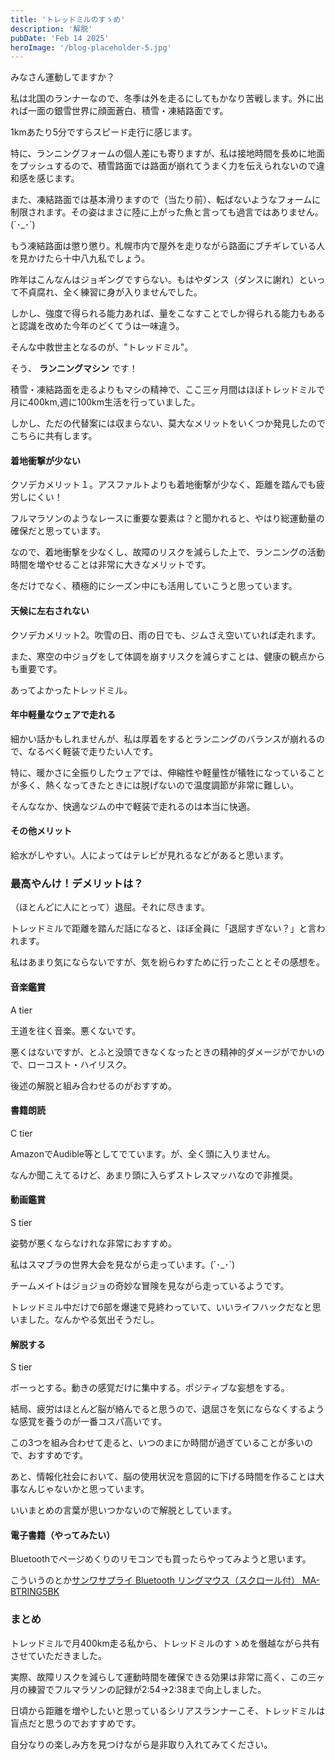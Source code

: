 ```yaml
---
title: 'トレッドミルのすゝめ'
description: '解脱'
pubDate: 'Feb 14 2025'
heroImage: '/blog-placeholder-5.jpg'
---
```


みなさん運動してますか？

私は北国のランナーなので、冬季は外を走るにしてもかなり苦戦します。外に出れば一面の銀雪世界に顔面蒼白、積雪・凍結路面です。

1kmあたり5分ですらスピード走行に感じます。

特に、ランニングフォームの個人差にも寄りますが、私は接地時間を長めに地面をプッシュするので、積雪路面では路面が崩れてうまく力を伝えられないので違和感を感じます。

また、凍結路面では基本滑りますので（当たり前）、転ばないようなフォームに制限されます。その姿はまさに陸に上がった魚と言っても過言ではありません。(´･_･`)

もう凍結路面は懲り懲り。札幌市内で屋外を走りながら路面にブチギレている人を見かけたら十中八九私でしょう。

昨年はこんなんはジョギングですらない。もはやダンス（ダンスに謝れ）といって不貞腐れ、全く練習に身が入りませんでした。

しかし、強度で得られる能力あれば、量をこなすことでしか得られる能力もあると認識を改めた今年のどくてうは一味違う。

そんな中救世主となるのが、"トレッドミル"。

そう、 **ランニングマシン** です！

積雪・凍結路面を走るよりもマシの精神で、ここ三ヶ月間はほぼトレッドミルで月に400km,週に100km生活を行っていました。

しかし、ただの代替案には収まらない、莫大なメリットをいくつか発見したのでこちらに共有します。

#### 着地衝撃が少ない
クソデカメリット１。アスファルトよりも着地衝撃が少なく、距離を踏んでも疲労しにくい！

フルマラソンのようなレースに重要な要素は？と聞かれると、やはり総運動量の確保だと思っています。

なので、着地衝撃を少なくし、故障のリスクを減らした上で、ランニングの活動時間を増やせることは非常に大きなメリットです。

冬だけでなく、積極的にシーズン中にも活用していこうと思っています。

#### 天候に左右されない
クソデカメリット2。吹雪の日、雨の日でも、ジムさえ空いていれば走れます。

また、寒空の中ジョグをして体調を崩すリスクを減らすことは、健康の観点からも重要です。

あってよかったトレッドミル。

#### 年中軽量なウェアで走れる
細かい話かもしれませんが、私は厚着をするとランニングのバランスが崩れるので、なるべく軽装で走りたい人です。

特に、暖かさに全振りしたウェアでは、伸縮性や軽量性が犠牲になっていることが多く、熱くなってきたときには脱げないので温度調節が非常に難しい。

そんななか、快適なジムの中で軽装で走れるのは本当に快適。

#### その他メリット
給水がしやすい。人によってはテレビが見れるなどがあると思います。

### 最高やんけ！デメリットは？
（ほとんどに人にとって）退屈。それに尽きます。

トレッドミルで距離を踏んだ話になると、ほぼ全員に「退屈すぎない？」と言われます。

私はあまり気にならないですが、気を紛らわすために行ったこととその感想を。

#### 音楽鑑賞

A tier

王道を往く音楽。悪くないです。

悪くはないですが、とふと没頭できなくなったときの精神的ダメージがでかいので、ローコスト・ハイリスク。

後述の解脱と組み合わせるのがおすすめ。

#### 書籍朗読

C tier

AmazonでAudible等としてでています。が、全く頭に入りません。

なんか聞こえてるけど、あまり頭に入らずストレスマッハなので非推奨。

#### 動画鑑賞

S tier

姿勢が悪くならなけれな非常におすすめ。

私はスマブラの世界大会を見ながら走っています。(´･_･`)

チームメイトはジョジョの奇妙な冒険を見ながら走っているようです。

トレッドミル中だけで6部を爆速で見終わっていて、いいライフハックだなと思いました。なんかやる気出そうだし。

#### 解脱する

S tier

ボーっとする。動きの感覚だけに集中する。ポジティブな妄想をする。

結局、疲労はほとんど脳が絡んでると思うので、退屈さを気にならなくするような感覚を養うのが一番コスパ高いです。

この3つを組み合わせて走ると、いつのまにか時間が過ぎていることが多いので、おすすめです。

あと、情報化社会において、脳の使用状況を意図的に下げる時間を作ることは大事なんじゃないかと思っています。

いいまとめの言葉が思いつかないので解脱としています。

#### 電子書籍（やってみたい）
Bluetoothでページめくりのリモコンでも買ったらやってみようと思います。

こういうのとか[サンワサプライ Bluetooth リングマウス（スクロール付） MA-BTRING5BK](https://www.amazon.co.jp/dp/B0DG8QRJ1X/ref=sbl_dpx_jp-pc-accessories-mice_B0CWMT5NYG_00?th=1)

### まとめ
トレッドミルで月400km走る私から、トレッドミルのすゝめを僭越ながら共有させていただきました。

実際、故障リスクを減らして運動時間を確保できる効果は非常に高く、この三ヶ月の練習でフルマラソンの記録が2:54→2:38まで向上しました。

日頃から距離を増やしたいと思っているシリアスランナーこそ、トレッドミルは盲点だと思うのでおすすめです。

自分なりの楽しみ方を見つけながら是非取り入れてみてください。